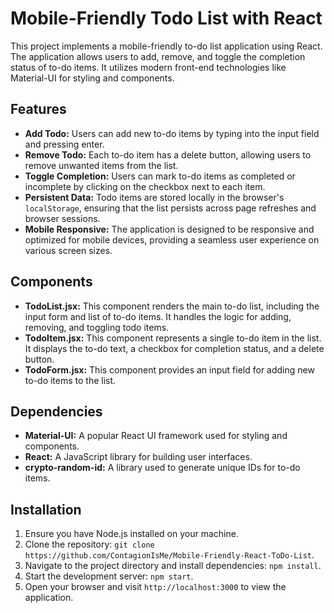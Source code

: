 <h1>Mobile-Friendly Todo List with React</h1>

<p>This project implements a mobile-friendly to-do list application using React. The application allows users to add, remove, and toggle the completion status of to-do items. It utilizes modern front-end technologies like Material-UI for styling and components.</p>

<h2>Features</h2>
<ul>
    <li><strong>Add Todo:</strong> Users can add new to-do items by typing into the input field and pressing enter.</li>
    <li><strong>Remove Todo:</strong> Each to-do item has a delete button, allowing users to remove unwanted items from the list.</li>
    <li><strong>Toggle Completion:</strong> Users can mark to-do items as completed or incomplete by clicking on the checkbox next to each item.</li>
    <li><strong>Persistent Data:</strong> Todo items are stored locally in the browser's <code>localStorage</code>, ensuring that the list persists across page refreshes and browser sessions.</li>
    <li><strong>Mobile Responsive:</strong> The application is designed to be responsive and optimized for mobile devices, providing a seamless user experience on various screen sizes.</li>
</ul>

<h2>Components</h2>
<ul>
    <li><strong>TodoList.jsx:</strong> This component renders the main to-do list, including the input form and list of to-do items. It handles the logic for adding, removing, and toggling todo items.</li>
    <li><strong>TodoItem.jsx:</strong> This component represents a single to-do item in the list. It displays the to-do text, a checkbox for completion status, and a delete button.</li>
    <li><strong>TodoForm.jsx:</strong> This component provides an input field for adding new to-do items to the list.</li>
</ul>

<h2>Dependencies</h2>
<ul>
    <li><strong>Material-UI:</strong> A popular React UI framework used for styling and components.</li>
    <li><strong>React:</strong> A JavaScript library for building user interfaces.</li>
    <li><strong>crypto-random-id:</strong> A library used to generate unique IDs for to-do items.</li>
</ul>

<h2>Installation</h2>
<ol>
    <li>Ensure you have Node.js installed on your machine.</li>
    <li>Clone the repository: <code>git clone https://github.com/ContagionIsMe/Mobile-Friendly-React-ToDo-List</code>.</li>
    <li>Navigate to the project directory and install dependencies: <code>npm install</code>.</li>
    <li>Start the development server: <code>npm start</code>.</li>
    <li>Open your browser and visit <code>http://localhost:3000</code> to view the application.</li>
</ol>
